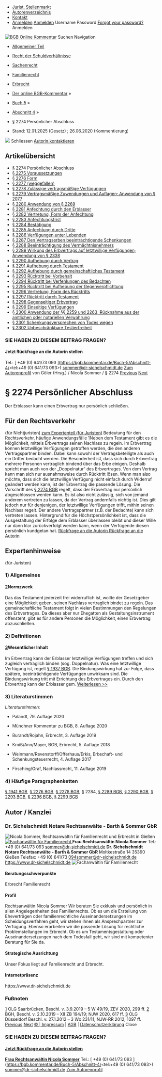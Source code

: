   * [Jurist. Stellenmarkt](https://bgb.kommentar.de/Buch-5/Abschnitt-4/</job-board> "Jurist. Stellenmarkt")
  * [Autorenverzeichnis](https://bgb.kommentar.de/Buch-5/Abschnitt-4/</Autorenverzeichnis> "Autorenverzeichnis")
  * [Kontakt](https://bgb.kommentar.de/Buch-5/Abschnitt-4/</Kontakt>)
  * [Anmelden](https://bgb.kommentar.de/Buch-5/Abschnitt-4/<#login> "show login form") [Anmelden](https://bgb.kommentar.de/Buch-5/Abschnitt-4/<#> "hide login form") Username Password
[Forgot your password?](https://bgb.kommentar.de/Buch-5/Abschnitt-4/</user/forgotpassword>) Anmelden 


[![BGB Online Kommentar](https://bgb.kommentar.de/extension/bgb/design/bgb/images/logo.png)](https://bgb.kommentar.de/Buch-5/Abschnitt-4/</> "BGB Online Kommentar")
Suchen
Navigation
  * [Allgemeiner Teil](https://bgb.kommentar.de/Buch-5/Abschnitt-4/</Buch-1>)
  * [Recht der Schuldverhältnisse](https://bgb.kommentar.de/Buch-5/Abschnitt-4/</Buch-2>)
  * [Sachenrecht](https://bgb.kommentar.de/Buch-5/Abschnitt-4/</Buch-3>)
  * [Familienrecht](https://bgb.kommentar.de/Buch-5/Abschnitt-4/</Buch-4>)
  * [Erbrecht](https://bgb.kommentar.de/Buch-5/Abschnitt-4/</Buch-5>)


  * [Der online BGB-Kommentar](https://bgb.kommentar.de/Buch-5/Abschnitt-4/</>) »
  * [Buch 5](https://bgb.kommentar.de/Buch-5/Abschnitt-4/</Buch-5>) »
  * [Abschnitt 4](https://bgb.kommentar.de/Buch-5/Abschnitt-4/</Buch-5/Abschnitt-4>) »
  * § 2274 Persönlicher Abschluss 
  * Stand: 12.01.2025 (Gesetz) ; 26.06.2020 (Kommentierung) 


![](https://vg01.met.vgwort.de/na/1c9909529ead4f509072c06d9081a7d5)
Schliessen 
[ Autorin kontaktieren ](https://bgb.kommentar.de/Buch-5/Abschnitt-4/<#autorKanzlei28059>)
## Artikelübersicht
  * § 2274 Persönlicher Abschluss 
  * [ § 2275 Voraussetzungen ](https://bgb.kommentar.de/Buch-5/Abschnitt-4/</Buch-5/Abschnitt-4/Voraussetzungen>)
  * [ § 2276 Form ](https://bgb.kommentar.de/Buch-5/Abschnitt-4/</Buch-5/Abschnitt-4/Form>)
  * [ § 2277 (weggefallen) ](https://bgb.kommentar.de/Buch-5/Abschnitt-4/</Buch-5/Abschnitt-4/weggefallen>)
  * [ § 2278 Zulässige vertragsmäßige Verfügungen ](https://bgb.kommentar.de/Buch-5/Abschnitt-4/</Buch-5/Abschnitt-4/Zulaessige-vertragsmaessige-Verfuegungen>)
  * [ § 2279 Vertragsmäßige Zuwendungen und Auflagen; Anwendung von § 2077 ](https://bgb.kommentar.de/Buch-5/Abschnitt-4/</Buch-5/Abschnitt-4/Vertragsmaessige-Zuwendungen-und-Auflagen-Anwendung-von-2077>)
  * [ § 2280 Anwendung von § 2269 ](https://bgb.kommentar.de/Buch-5/Abschnitt-4/</Buch-5/Abschnitt-4/Anwendung-von-2269>)
  * [ § 2281 Anfechtung durch den Erblasser ](https://bgb.kommentar.de/Buch-5/Abschnitt-4/</Buch-5/Abschnitt-4/Anfechtung-durch-den-Erblasser>)
  * [ § 2282 Vertretung, Form der Anfechtung ](https://bgb.kommentar.de/Buch-5/Abschnitt-4/</Buch-5/Abschnitt-4/Vertretung-Form-der-Anfechtung>)
  * [ § 2283 Anfechtungsfrist ](https://bgb.kommentar.de/Buch-5/Abschnitt-4/</Buch-5/Abschnitt-4/Anfechtungsfrist>)
  * [ § 2284 Bestätigung ](https://bgb.kommentar.de/Buch-5/Abschnitt-4/</Buch-5/Abschnitt-4/Bestaetigung>)
  * [ § 2285 Anfechtung durch Dritte ](https://bgb.kommentar.de/Buch-5/Abschnitt-4/</Buch-5/Abschnitt-4/Anfechtung-durch-Dritte>)
  * [ § 2286 Verfügungen unter Lebenden ](https://bgb.kommentar.de/Buch-5/Abschnitt-4/</Buch-5/Abschnitt-4/Verfuegungen-unter-Lebenden>)
  * [ § 2287 Den Vertragserben beeinträchtigende Schenkungen ](https://bgb.kommentar.de/Buch-5/Abschnitt-4/</Buch-5/Abschnitt-4/Den-Vertragserben-beeintraechtigende-Schenkungen>)
  * [ § 2288 Beeinträchtigung des Vermächtnisnehmers ](https://bgb.kommentar.de/Buch-5/Abschnitt-4/</Buch-5/Abschnitt-4/Beeintraechtigung-des-Vermaechtnisnehmers>)
  * [ § 2289 Wirkung des Erbvertrags auf letztwillige Verfügungen; Anwendung von § 2338 ](https://bgb.kommentar.de/Buch-5/Abschnitt-4/</Buch-5/Abschnitt-4/Wirkung-des-Erbvertrags-auf-letztwillige-Verfuegungen-Anwendung-von-2338>)
  * [ § 2290 Aufhebung durch Vertrag ](https://bgb.kommentar.de/Buch-5/Abschnitt-4/</Buch-5/Abschnitt-4/Aufhebung-durch-Vertrag>)
  * [ § 2291 Aufhebung durch Testament ](https://bgb.kommentar.de/Buch-5/Abschnitt-4/</Buch-5/Abschnitt-4/Aufhebung-durch-Testament>)
  * [ § 2292 Aufhebung durch gemeinschaftliches Testament ](https://bgb.kommentar.de/Buch-5/Abschnitt-4/</Buch-5/Abschnitt-4/Aufhebung-durch-gemeinschaftliches-Testament>)
  * [ § 2293 Rücktritt bei Vorbehalt ](https://bgb.kommentar.de/Buch-5/Abschnitt-4/</Buch-5/Abschnitt-4/Ruecktritt-bei-Vorbehalt>)
  * [ § 2294 Rücktritt bei Verfehlungen des Bedachten ](https://bgb.kommentar.de/Buch-5/Abschnitt-4/</Buch-5/Abschnitt-4/Ruecktritt-bei-Verfehlungen-des-Bedachten>)
  * [ § 2295 Rücktritt bei Aufhebung der Gegenverpflichtung ](https://bgb.kommentar.de/Buch-5/Abschnitt-4/</Buch-5/Abschnitt-4/Ruecktritt-bei-Aufhebung-der-Gegenverpflichtung>)
  * [ § 2296 Vertretung, Form des Rücktritts ](https://bgb.kommentar.de/Buch-5/Abschnitt-4/</Buch-5/Abschnitt-4/Vertretung-Form-des-Ruecktritts>)
  * [ § 2297 Rücktritt durch Testament ](https://bgb.kommentar.de/Buch-5/Abschnitt-4/</Buch-5/Abschnitt-4/Ruecktritt-durch-Testament>)
  * [ § 2298 Gegenseitiger Erbvertrag ](https://bgb.kommentar.de/Buch-5/Abschnitt-4/</Buch-5/Abschnitt-4/Gegenseitiger-Erbvertrag>)
  * [ § 2299 Einseitige Verfügungen ](https://bgb.kommentar.de/Buch-5/Abschnitt-4/</Buch-5/Abschnitt-4/Einseitige-Verfuegungen>)
  * [ § 2300 Anwendung der §§ 2259 und 2263; Rücknahme aus der amtlichen oder notariellen Verwahrung ](https://bgb.kommentar.de/Buch-5/Abschnitt-4/</Buch-5/Abschnitt-4/Anwendung-der-2259-und-2263-Ruecknahme-aus-der-amtlichen-oder-notariellen-Verwahrung>)
  * [ § 2301 Schenkungsversprechen von Todes wegen ](https://bgb.kommentar.de/Buch-5/Abschnitt-4/</Buch-5/Abschnitt-4/Schenkungsversprechen-von-Todes-wegen>)
  * [ § 2302 Unbeschränkbare Testierfreiheit ](https://bgb.kommentar.de/Buch-5/Abschnitt-4/</Buch-5/Abschnitt-4/Unbeschraenkbare-Testierfreiheit>)


### SIE HABEN ZU DIESEM BEITRAG FRAGEN?
####  Jetzt Rückfrage an die Autorin stellen 
Tel.: [ +49 (0) 641/73 093 ](https://bgb.kommentar.de/Buch-5/Abschnitt-4/<tel:+49 \(0\) 641/73 093>) sommer@dr-sichelschmidt.de [Zum Autorenprofil](https://bgb.kommentar.de/Buch-5/Abschnitt-4/<#autorKanzlei28059>)
von Göler (Hrsg.) /  Nicola Sommer / § 2274 
[Previous](https://bgb.kommentar.de/Buch-5/Abschnitt-4/</Buch-5/Abschnitt-3/Titel-8/weggefallen> "§ 2273 \(weggefallen\)") [Next](https://bgb.kommentar.de/Buch-5/Abschnitt-4/</Buch-5/Abschnitt-4/Voraussetzungen> "§ 2275 Voraussetzungen")
# § 2274 Persönlicher Abschluss
Der Erblasser kann einen Erbvertrag nur persönlich schließen.
## Für den Rechtsverkehr 
(für Nichtjuristen)
[zum Expertenteil (für Juristen)](https://bgb.kommentar.de/Buch-5/Abschnitt-4/<#expertenhinweise>)
Bedeutung für den Rechtsverkehr, häufige Anwendungsfälle
[1](https://bgb.kommentar.de/Buch-5/Abschnitt-4/<https:/bgb.kommentar.de/Buch-5/Abschnitt-4/Persoenlicher-Abschluss#1>)Neben dem Testament gibt es die Möglichkeit, mittels Erbvertrags seinen Nachlass zu regeln.
Im Erbvertrag können letztwillige Verfügungen getroffen werden, die den anderen Vertragspartner binden. Dabei kann sowohl der Vertragsbeteiligte als auch ein Dritter bedacht werden. Die Besonderheit ist, dass sich durch Erbvertrag mehrere Personen vertraglich bindend über das Erbe einigen. Deshalb spricht man auch von der „Doppelnatur“ des Erbvertrages. Von dem Vertrag kann man sich nur ausnahmsweise durch Rücktritt lösen. Wenn man also möchte, dass sich die letztwillige Verfügung nicht einfach durch Widerruf geändert werden kann, ist der Erbvertrag die passende Lösung.
Die Vorschrift des [§ 2274 BGB](https://bgb.kommentar.de/Buch-5/Abschnitt-4/</Buch-5/Abschnitt-4/Persoenlicher-Abschluss>) regelt, dass der Erbvertrag nur persönlich abgeschlossen werden kann. Es ist also nicht zulässig, sich von jemand anderem vertreten zu lassen, da der Vertrag andernfalls nichtig ist. Dies gilt jedoch nur für denjenigen, der letztwillige Verfügungen trifft, mithin seinen Nachlass regelt. Der andere Vertragspartner (z.B. der Bedachte) kann sich vertreten lassen.
Hintergrund für die Höchstpersönlichkeit ist, dass die Ausgestaltung der Erfolge dem Erblasser überlassen bleibt und dieser Wille nur dann klar zurückverfolgt werden kann, wenn der Verfügende diesen persönlich kundgetan hat.
[ Rückfrage an die Autorin ](https://bgb.kommentar.de/Buch-5/Abschnitt-4/<#autorKanzlei28059>) [ Rückfrage an die Autorin ](https://bgb.kommentar.de/Buch-5/Abschnitt-4/<#autorKanzlei28059>)
## Expertenhinweise
(für Juristen)
### 1) Allgemeines
[](https://bgb.kommentar.de/Buch-5/Abschnitt-4/<https:/bgb.kommentar.de/Buch-5/Abschnitt-4/Persoenlicher-Abschluss/Allgemeines#eztoc165157_0_0_4>)
####  [2](https://bgb.kommentar.de/Buch-5/Abschnitt-4/<https:/bgb.kommentar.de/Buch-5/Abschnitt-4/Persoenlicher-Abschluss/Allgemeines#2>)Normzweck
Das das Testament jederzeit frei widerruflich ist, wollte der Gesetzgeber eine Möglichkeit geben, seinen Nachlass vertraglich bindet zu regeln. Das gemeinschaftliche Testament folgt in vielen Bestimmungen den Regelungen des Erbvertrages. Da dieses aber nur Ehegatten als Gestaltungsinstrument offensteht, gibt es für andere Personen die Möglichkeit, einen Erbvertrag abzuschließen.
### 2) Definitionen
[](https://bgb.kommentar.de/Buch-5/Abschnitt-4/<https:/bgb.kommentar.de/Buch-5/Abschnitt-4/Persoenlicher-Abschluss/Definitionen#eztoc165161_0_0_10>)
#### **[3](https://bgb.kommentar.de/Buch-5/Abschnitt-4/<https:/bgb.kommentar.de/Buch-5/Abschnitt-4/Persoenlicher-Abschluss/Definitionen#3>)Wesentlicher Inhalt**
Im Erbvertrag kann der Erblasser letztwillige Verfügungen treffen und sich zugleich vertraglich binden (sog. Doppelnatur). Was eine letztwillige Verfügung ist, regelt [§ 1937 BGB](https://bgb.kommentar.de/Buch-5/Abschnitt-4/<https:/bgb.kommentar.de/Buch-5/Abschnitt-1/Erbeinsetzung-durch-letztwillige-Verfuegung?search=1937>). Die Bindungswirkung hat zur Folge, dass spätere, beeinträchtigende Verfügungen unwirksam sind. Die Bindungswirkung tritt mit Errichtung des Erbvertrages ein. Durch den Erbvertrag kann der Erblasser gem.
[Weiterlesen >> ](https://bgb.kommentar.de/Buch-5/Abschnitt-4/</Buch-5/Abschnitt-4/Persoenlicher-Abschluss/Definitionen>)
### 3) Literaturstimmen
_Literaturstimmen:_
  * Palandt, 79. Auflage 2020


  * Münchner Kommentar zu BGB, 8. Auflage 2020


  * Burandt/Rojahn, Erbrecht, 3. Auflage 2019


  * Kroiß/Ann/Mayer, BGB, Erbrecht, 5. Auflage 2018


  * Weinmann/Revenstorff/Offerhaus/Erkis, Erbschaft- und Schenkungsteuerrecht, 4. Auflage 2017


  * Firsching/Graf, Nachlassrecht, 11. Auflage 2019


### 4) Häufige Paragraphenketten
[§ 1941 BGB](https://bgb.kommentar.de/Buch-5/Abschnitt-4/</Buch-5/Abschnitt-1/Erbvertrag>), [§ 2276 BGB](https://bgb.kommentar.de/Buch-5/Abschnitt-4/</Buch-5/Abschnitt-4/Form>), [§ 2278 BGB](https://bgb.kommentar.de/Buch-5/Abschnitt-4/</Buch-5/Abschnitt-4/Zulaessige-vertragsmaessige-Verfuegungen>), § 2284, [§ 2289 BGB](https://bgb.kommentar.de/Buch-5/Abschnitt-4/</Buch-5/Abschnitt-4/Wirkung-des-Erbvertrags-auf-letztwillige-Verfuegungen-Anwendung-von-2338>), [§ 2290 BGB](https://bgb.kommentar.de/Buch-5/Abschnitt-4/</Buch-5/Abschnitt-4/Aufhebung-durch-Vertrag>), [§ 2293 BGB](https://bgb.kommentar.de/Buch-5/Abschnitt-4/</Buch-5/Abschnitt-4/Ruecktritt-bei-Vorbehalt>), [§ 2296 BGB](https://bgb.kommentar.de/Buch-5/Abschnitt-4/</Buch-5/Abschnitt-4/Vertretung-Form-des-Ruecktritts>), [§ 2299 BGB](https://bgb.kommentar.de/Buch-5/Abschnitt-4/</Buch-5/Abschnitt-4/Einseitige-Verfuegungen>)
## Autor / Kanzlei
### Dr. Sichelschmidt Notare Rechtsanwälte - Barth & Sommer GbR
![Nicola Sommer, Rechtsanwältin für Familienrecht und Erbrecht in Gießen](https://bgb.kommentar.de/var/bgb_online/storage/images/users/author/nicola-sommer/434010-7-ger-DE/Nicola-Sommer_profilelogo.jpg)
[ ![Fachanwältin für Familienrecht](https://bgb.kommentar.de/var/bgb_online/storage/images/companies/dr.-sichelschmidt-notare-rechtsanwaelte-barth-sommer-gbr/431138-12-ger-DE/Dr.-Sichelschmidt-Notare-Rechtsanwaelte-Barth-Sommer-GbR_large.png) ](https://bgb.kommentar.de/Buch-5/Abschnitt-4/<https:/www.dr-sichelschmidt.de>)
**Frau Rechtsanwältin Nicola Sommer** Tel.: +49 (0) 641/73 093 sommer@dr-sichelschmidt.de
**Dr. Sichelschmidt Notare Rechtsanwälte - Barth & Sommer GbR** Moltkestraße 14 35390 Gießen Telefax: +49 (0) 641/73 094sommer@dr-sichelschmidt.de
<https://www.dr-sichelschmidt.de>
![Fachanwältin für Familienrecht](https://bgb.kommentar.de/var/bgb_online/storage/images/companies/dr.-sichelschmidt-notare-rechtsanwaelte-barth-sommer-gbr/431138-12-ger-DE/Dr.-Sichelschmidt-Notare-Rechtsanwaelte-Barth-Sommer-GbR_large.png)
#### Beratungsschwerpunkte
Erbrecht Familienrecht
#### Profil
Rechtsanwältin Nicola Sommer
Wir beraten Sie exklusiv und persönlich in allen Angelegenheiten des Familienrechts. Ob es um die Erstellung von Eheverträgen oder familienrechtliche Auseinandersetzungen im Scheidungsverfahren geht, wir stehen Ihnen als Ansprechpartner zur Verfügung. Ebenso erarbeiten wir die passende Lösung für rechtliche Problemstellungen im Erbrecht. Ob es um Testamentsgestaltung oder Auseinandersetzungen nach dem Todesfall geht, wir sind mit kompetenter Beratung für Sie da.
#### Strategische Ausrichtung
Unser Fokus liegt auf Familienrecht und Erbrecht.
#### Internetpräsenz
<https://www.dr-sichelschmidt.de>
### Fußnoten
[1](https://bgb.kommentar.de/Buch-5/Abschnitt-4/</Buch-5/Abschnitt-4/Persoenlicher-Abschluss/Definitionen#fnref:1>) OLG Saarbrücken, Beschl. v. 3.9.2019 – 5 W 49/19, ZEV 2020, 299 ff.
[2](https://bgb.kommentar.de/Buch-5/Abschnitt-4/</Buch-5/Abschnitt-4/Persoenlicher-Abschluss/Definitionen#fnref:2>) BGH, Beschl. v. 2.10.2019 – XII ZB 164/19; NJW 2020, 617 ff.
[3](https://bgb.kommentar.de/Buch-5/Abschnitt-4/</Buch-5/Abschnitt-4/Persoenlicher-Abschluss/Definitionen#fnref:3>) OLG Düsseldorf Beschl. v. 27.1.2012 – 3 Wx 231/11, NJW-RR 2012, 1097 ff.
[Previous](https://bgb.kommentar.de/Buch-5/Abschnitt-4/</Buch-5/Abschnitt-3/Titel-8/weggefallen> "§ 2273 \(weggefallen\)") [Next](https://bgb.kommentar.de/Buch-5/Abschnitt-4/</Buch-5/Abschnitt-4/Voraussetzungen> "§ 2275 Voraussetzungen")
[© | Impressum](https://bgb.kommentar.de/Buch-5/Abschnitt-4/</Kontakt>) | [AGB](https://bgb.kommentar.de/Buch-5/Abschnitt-4/</AGB>) | [Datenschutzerklärung](https://bgb.kommentar.de/Buch-5/Abschnitt-4/</Datenschutzerklaerung-fuer-Leser>)
Close
### SIE HABEN ZU DIESEM BEITRAG FRAGEN?
####  [ Jetzt Rückfrage an die Autorin stellen ](https://bgb.kommentar.de/Buch-5/Abschnitt-4/<#autorKanzlei28059>)
[ ](https://bgb.kommentar.de/Buch-5/Abschnitt-4/<#autorKanzlei28059>)
**[Frau Rechtsanwältin Nicola Sommer](https://bgb.kommentar.de/Buch-5/Abschnitt-4/<#autorKanzlei28059>)** Tel.: [ +49 (0) 641/73 093 ](https://bgb.kommentar.de/Buch-5/Abschnitt-4/<tel:+49 \(0\) 641/73 093>) sommer@dr-sichelschmidt.de [Zum Autorenprofil](https://bgb.kommentar.de/Buch-5/Abschnitt-4/<#autorKanzlei28059>)

